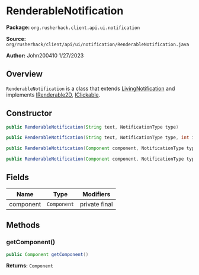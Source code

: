 # RenderableNotification

**Package:** `org.rusherhack.client.api.ui.notification`

**Source:** `org/rusherhack/client/api/ui/notification/RenderableNotification.java`

**Author:** John200410 1/27/2023



## Overview

`RenderableNotification` is a class that extends [LivingNotification](/core/notification/type/LivingNotification.md) and implements [IRenderable2D](/client/api/render/IRenderable2D.md), [IClickable](/core/interfaces/IClickable.md).

## Constructor

```java
public RenderableNotification(String text, NotificationType type)
```

```java
public RenderableNotification(String text, NotificationType type, int id)
```

```java
public RenderableNotification(Component component, NotificationType type)
```

```java
public RenderableNotification(Component component, NotificationType type, int id)
```

## Fields

| Name | Type | Modifiers |
|------|------|----------|
| component | `Component` | private final |


## Methods

### getComponent()

```java
public Component getComponent()
```

**Returns:** `Component`

